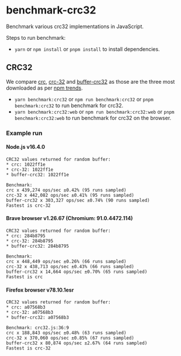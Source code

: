 # benchmark-crc32

Benchmark various crc32 implementations in JavaScript.

Steps to run benchmark:

- `yarn` or `npm install` or `pnpm install` to install dependencies.

## CRC32

We compare [crc][1], [crc-32][2] and [buffer-crc32][3] as those are the
three most downloaded as per [npm trends][4].

- `yarn benchmark:crc32` or `npm run benchmark:crc32` or `pnpm benchmark:crc32`
  to run benchmark for crc32.
- `yarn benchmark:crc32:web` or `npm run benchmark:crc32:web` or
  `pnpm benchmark:crc32:web` to run benchmark for crc32 on the browser.

### Example run

#### Node.js v16.4.0

```console
CRC32 values returned for random buffer:
* crc: 1022ff1e
* crc-32: 1022ff1e
* buffer-crc32: 1022ff1e

Benchmark:
crc x 439,274 ops/sec ±0.42% (95 runs sampled)
crc-32 x 442,082 ops/sec ±0.41% (95 runs sampled)
buffer-crc32 x 303,327 ops/sec ±0.74% (90 runs sampled)
Fastest is crc-32
```

#### Brave browser v1.26.67 (Chromium: 91.0.4472.114)

```console
CRC32 values returned for random buffer:
* crc: 284b8795
* crc-32: 284b8795
* buffer-crc32: 284b8795

Benchmark:
crc x 448,449 ops/sec ±0.26% (66 runs sampled)
crc-32 x 438,713 ops/sec ±0.43% (66 runs sampled)
buffer-crc32 x 14,664 ops/sec ±0.70% (65 runs sampled)
Fastest is crc
```

#### Firefox browser v78.10.1esr

```console
CRC32 values returned for random buffer:
* crc: a07568b3
* crc-32: a07568b3
* buffer-crc32: a07568b3

Benchmark: crc32.js:36:9
crc x 188,843 ops/sec ±0.48% (63 runs sampled)
crc-32 x 370,060 ops/sec ±0.85% (67 runs sampled)
buffer-crc32 x 80,874 ops/sec ±2.67% (64 runs sampled)
Fastest is crc-32
```

[1]: https://www.npmjs.com/package/crc
[2]: https://www.npmjs.com/package/crc-32
[3]: https://www.npmjs.com/package/buffer-crc32
[4]: https://www.npmtrends.com/crc32-vs-crc-32-vs-buffer-crc32-vs-crc-vs-sse4_crc32
